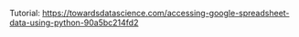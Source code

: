 Tutorial: https://towardsdatascience.com/accessing-google-spreadsheet-data-using-python-90a5bc214fd2